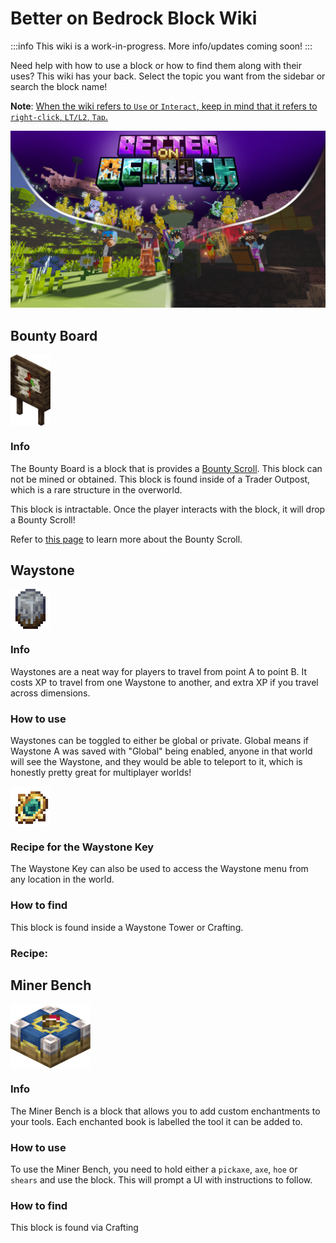 # Better on Bedrock Block Wiki

:::info
This wiki is a work-in-progress. More info/updates coming soon!
:::

Need help with how to use a block or how to find them along with their uses? This wiki has your back. Select the topic you want from the sidebar or search the block name!

**Note**: <u>When the wiki refers to `Use` or `Interact`, keep in mind that it refers to `right-click`, `LT/L2`, `Tap`.
</u>

![image](/Main/assets/bob-rebrand.png)

## Bounty Board

<div style="display: flex; align-items: center;">
  <img src="/Main/assets/bounty_board.png" alt="Example Image" width="64">
</div>

### Info

The Bounty Board is a block that is provides a [Bounty Scroll](/Main/Wiki/items/quests_bounties.html#bounties). This block can not be mined or obtained. This block is found inside of a Trader Outpost, which is a rare structure in the overworld.

This block is intractable. Once the player interacts with the block, it will drop a Bounty Scroll!

Refer to [this page](https://poggy.org/Main/Wiki/items/quests_bounties.html#bounties) to learn more about the Bounty Scroll.

## Waystone

<div style="display: flex; align-items: center;">
  <img src="/Main/assets/waystone.png" alt="Example Image" width="64">
</div>

### Info

Waystones are a neat way for players to travel from point A to point B. It costs XP to travel from one Waystone to another, and extra XP if you travel across dimensions.

### How to use

Waystones can be toggled to either be global or private. Global means if Waystone A was saved with "Global" being enabled, anyone in that world will see the Waystone, and they would be able to teleport to it, which is honestly pretty great for multiplayer worlds!

<div style="display: flex; align-items: center;">
  <img src="/Main/assets/waypoint_marker.png" alt="Example Image" width="64">
</div>

### Recipe for the Waystone Key
<CraftingTable
  :grid="[
    {  image: 'ender_tear' },
    {  image: 'https://minecraft.wiki/images/Gold_Ingot_JE4_BE2.png?80cd6' },
    {  image: 'ender_tear' },
    {  image: 'https://minecraft.wiki/images/Gold_Ingot_JE4_BE2.png?80cd6' },
    {  image: 'https://minecraft.wiki/images/thumb/Ender_Pearl_JE3_BE2.png/150px-Ender_Pearl_JE3_BE2.png?829a7' },
    {  image: 'https://minecraft.wiki/images/Gold_Ingot_JE4_BE2.png?80cd6' },
    {  image: 'ender_tear' },
    {  image: 'https://minecraft.wiki/images/Gold_Ingot_JE4_BE2.png?80cd6' },
    {  image: 'ender_tear' }
  ]"
  :inputTooltips="[
    `<span class='tooltip-title'>Ender Tear</span>`,
    `<span class='tooltip-title'>Gold Ingot</span>`,
    `<span class='tooltip-title'>Ender Tear</span>`,
    `Gold Ingot`,
    `<span class='tooltip-title'>Ender Pearl</span>`,
    `Gold Ingot`,
    `<span class='tooltip-title'>Ender Tear</span>`,
    `<span class='tooltip-title'>Gold Ingot</span>`,
    `<span class='tooltip-title'>Ender Tear</span>`
  ]"
  output="waypoint_marker"
  outputText=""
  outputSlotText="Waystone Key"
/>

The Waystone Key can also be used to access the Waystone menu from any location in the world.

### How to find

This block is found inside a Waystone Tower or Crafting.
### Recipe:

<CraftingTable
  :grid="[
    {  image: 'https://minecraft.wiki/images/Iron_Ingot_JE3_BE2.png?849cb' },
    {  image: 'https://minecraft.wiki/images/thumb/Ender_Pearl_JE3_BE2.png/150px-Ender_Pearl_JE3_BE2.png?829a7' },
    {  image: 'https://minecraft.wiki/images/Iron_Ingot_JE3_BE2.png?849cb' },
    {  image: null },
    {  image: 'ender_tear' },
    {  image: null },
    {  image: 'https://minecraft.wiki/images/Iron_Ingot_JE3_BE2.png?849cb' },
    {  image: 'https://minecraft.wiki/images/Iron_Ingot_JE3_BE2.png?849cb' },
    {  image: 'https://minecraft.wiki/images/Iron_Ingot_JE3_BE2.png?849cb' }
  ]"
  :inputTooltips="[
    `<span class='tooltip-title'>Iron Ingot</span>`,
    `<span class='tooltip-title'>Ender Pearl</span>`,
    `<span class='tooltip-title'>Iron Ingot</span>`,
    ``,
    `<span class='tooltip-title'>Ender Tear</span>`,
    ``,
    `<span class='tooltip-title'>Iron Ingot</span>`,
    `<span class='tooltip-title'>Iron Ingot</span>`,
    `<span class='tooltip-title'>Iron Ingot</span>`
  ]"
  output="waystone"
  outputText="2"
  outputSlotText="Waystone"
/>

## Miner Bench

<div style="display: flex; align-items: center;">
  <img src="/Main/assets/blocks/enchant_table.png" alt="Example Image" width="128">
</div>

<CraftingTable
  :grid="[
    { image: null },
    { image: null },
    { image: null },
    { image: 'tin_ingot' },
    { image: 'book' },
    { image: 'tin_ingot' },
    { image: 'https://minecraft.wiki/images/thumb/Oak_Planks.png/150px-Oak_Planks.png?d9efa' },
    { image: 'https://minecraft.wiki/images/thumb/Oak_Planks.png/150px-Oak_Planks.png?d9efa' },
    { image: 'https://minecraft.wiki/images/thumb/Oak_Planks.png/150px-Oak_Planks.png?d9efa' }
  ]"
  :inputTooltips="[
    ``,
    ``,
    ``,
    `Tin Ingot`,
    `Book`,
    `Tin Ingot`,
    `Planks`,
    `Planks`,
    `Planks`
  ]"
  output="enchant_table"
  outputText=""
  outputSlotText="Stardust Upgrade Template"
  :outputTooltips="[
     `Miner's Bench`,
  ]"
/>

### Info

The Miner Bench is a block that allows you to add custom enchantments to your tools. Each enchanted book is labelled the tool it can be added to.

### How to use

To use the Miner Bench, you need to hold either a `pickaxe`, `axe`, `hoe` or `shears` and use the block. This will prompt a UI with instructions to follow.

### How to find

This block is found via Crafting
